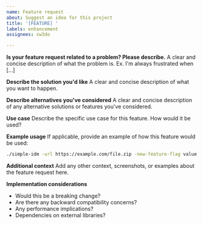 ```yaml
---
name: Feature request
about: Suggest an idea for this project
title: '[FEATURE] '
labels: enhancement
assignees: sw3do

---
```


**Is your feature request related to a problem? Please describe.**
A clear and concise description of what the problem is. Ex. I'm always frustrated when [...]

**Describe the solution you'd like**
A clear and concise description of what you want to happen.

**Describe alternatives you've considered**
A clear and concise description of any alternative solutions or features you've considered.

**Use case**
Describe the specific use case for this feature. How would it be used?

**Example usage**
If applicable, provide an example of how this feature would be used:
```bash
./simple-idm -url https://example.com/file.zip -new-feature-flag value
```

**Additional context**
Add any other context, screenshots, or examples about the feature request here.

**Implementation considerations**
- Would this be a breaking change?
- Are there any backward compatibility concerns?
- Any performance implications?
- Dependencies on external libraries?